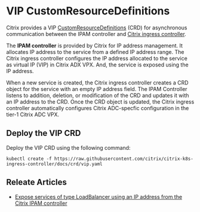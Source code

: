 # VIP CustomResourceDefinitions

Citrix provides a VIP [CustomResourceDefinitions](https://kubernetes.io/docs/concepts/extend-kubernetes/api-extension/custom-resources/#customresourcedefinitions) (CRD) for asynchronous communication between the IPAM controller and [Citrix ingress controller](https://github.com/citrix/citrix-k8s-ingress-controller).

The **IPAM controller** is provided by Citrix for IP address management. It allocates IP address to the service from a defined IP address range. The Citrix ingress controller configures the IP address allocated to the service as virtual IP (VIP) in Citrix ADX VPX. And, the service is exposed using the IP address.

When a new service is created, the Citrix ingress controller creates a CRD object for the service with an empty IP address field. The IPAM Controller listens to addition, deletion, or modification of the CRD and updates it with an IP address to the CRD. Once the CRD object is updated, the Citrix ingress controller automatically configures Citrix ADC-specfic configuration in the tier-1 Citrix ADC VPX.

## Deploy the VIP CRD

Deploy the VIP CRD using the following command:

    kubectl create -f https://raw.githubusercontent.com/citrix/citrix-k8s-ingress-controller/docs/crd/vip.yaml

## Releate Articles

-  [Expose services of type LoadBalancer using an IP address from the Citrix IPAM controller](../network/type_loadbalancer.md#expose-services-of-type-loadbalancer-using-an-ip-address-from-the-citrix-ipam-controller)

